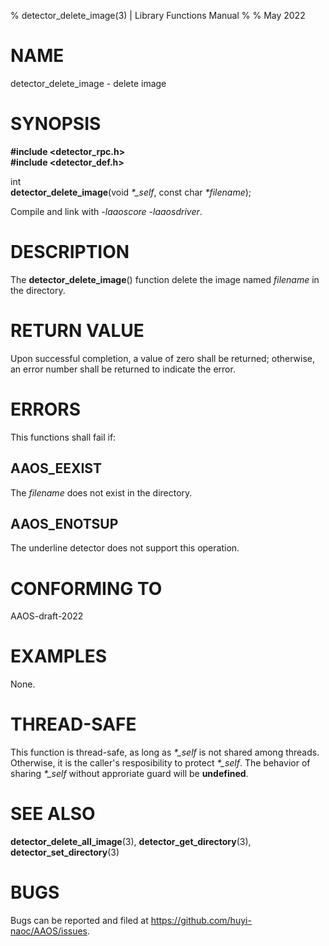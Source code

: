 % detector\_delete\_image(3) | Library Functions Manual
%
% May 2022

NAME
====

detector\_delete\_image - delete image 

SYNOPSIS
========

**#include <detector_rpc.h>**  
**#include <detector_def.h>**

int  
**detector_delete_image**(void *\*\_self*, const char *\*filename*);

Compile and link with *-laaoscore* *-laaosdriver*.

DESCRIPTION
===========

The **detector_delete_image**() function delete the image named *filename* in the directory.


RETURN VALUE
============

Upon successful completion, a value of zero shall be returned; otherwise, an error number shall be returned to indicate the error.

ERRORS
======

This functions shall fail if:

AAOS\_EEXIST
------------

The *filename* does not exist in the directory.

AAOS\_ENOTSUP
-------------

The underline detector does not support this operation.

CONFORMING TO
=============

AAOS-draft-2022

EXAMPLES
========

None.

THREAD-SAFE
===========

This function is thread-safe, as long as *\*\_self* is not shared among threads. Otherwise, it is the caller's resposibility to protect *\*\_self*. The behavior of sharing *\*\_self* without approriate guard will be **undefined**.

SEE ALSO
========

**detector_delete_all_image**(3), **detector_get_directory**(3), **detector_set_directory**(3)

BUGS
====

Bugs can be reported and filed at https://github.com/huyi-naoc/AAOS/issues.

